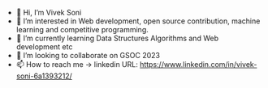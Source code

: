 - 👋 Hi, I’m Vivek Soni
- 👀 I’m interested in Web development, open source contribution, machine learning and competitive programming.
- 🌱 I’m currently learning Data Structures Algorithms and Web development etc
- 💞️ I’m looking to collaborate on GSOC 2023
- 📫 How to reach me -> linkedin URL: https://www.linkedin.com/in/vivek-soni-6a1393212/

<!---
Vsoni27/Vsoni27 is a ✨ special ✨ repository because its `README.md` (this file) appears on your GitHub profile.
You can click the Preview link to take a look at your changes.
--->
